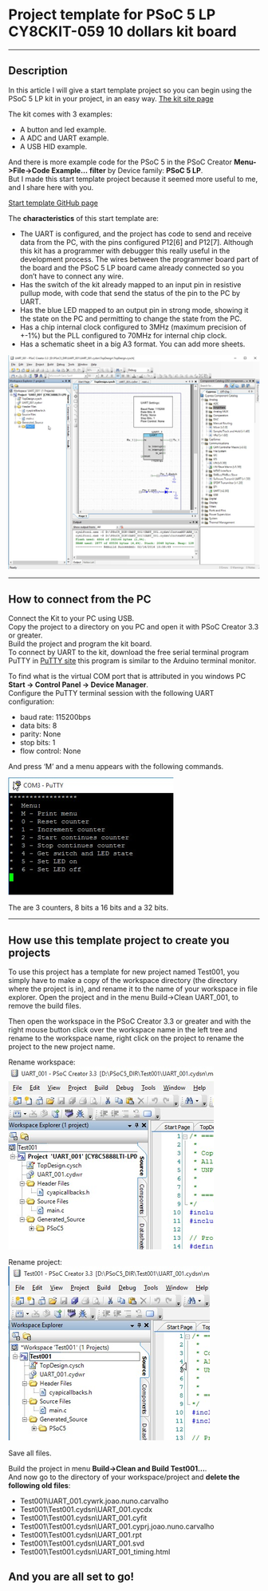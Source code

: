 # Project template for PSoC 5 LP CY8CKIT-059 10 dollars kit board
---
## Description

In this article I will give a start template project so you can begin using the PSoC 5 LP kit in your project, in an easy way.
[The kit site page](http://www.cypress.com/documentation/development-kitsboards/cy8ckit-059-psoc-5lp-prototyping-kit-onboard-programmer-and)

The kit comes with 3 examples:
- A button and led example.
- A ADC and UART example.
- A USB HID example.

And there is more example code for the PSoC 5 in the PSoC Creator **Menu->File->Code Example…** **filter** by Device family: **PSoC 5 LP**.<br>
But I made this start template project because it seemed more useful to me, and I share here with you.

[Start template GitHub page](https://github.com/joaocarvalhoopen/Project_template_for_PSoC_5_LP_CY8CKIT-059_kit)

The **characteristics** of this start template are:
- The UART is configured, and the project has code to send and receive data from the PC, with the pins configured P12[6] and P12[7]. Although this kit has a programmer with debugger this really useful in the development process. The wires between the programmer board part of the board and the PSoC 5 LP board came already connected so you don’t have to connect any wire.
- Has the switch of the kit already mapped to an input pin in resistive pullup mode, with code that send the status of the pin to the PC by UART.
- Has the blue LED mapped to an output pin in strong mode, showing it the state on the PC and permitting to change the state from the PC.
- Has a chip internal clock configured to 3MHz (maximum precision of +-1%) but the PLL configured to 70MHz for internal chip clock.
- Has a schematic sheet in a big A3 format. You can add more sheets.


![Image 1](./images/PSoC_Creator_001.jpg)

---
## How to connect from the PC

Connect the Kit to your PC using USB.<br>
Copy the project to a directory on you PC and open it with PSoC Creator 3.3 or greater.<br>
Build the project and program the kit board.<br>
To connect by UART to the kit, download the free serial terminal program PuTTY in [PuTTY site](http://www.chiark.greenend.org.uk/~sgtatham/putty/download.html)
this program is similar to the Arduino terminal monitor.

To find what is the virtual COM port that is attributed in you windows PC  **Start -> Control Panel -> Device Manager**.<br>
Configure the PuTTY terminal session with the following UART configuration:
- baud rate: 115200bps
- data bits: 8
- parity: None
- stop bits: 1
- flow control: None

And press ‘M’ and a menu appears with the following commands.

![Image 2](./images/PuTTY_menu.jpg)

The are 3 counters, 8 bits a 16 bits and a 32 bits.

---
## How use this template project to create you projects

To use this project has a template for new project named Test001, you simply have to make a copy of the workspace directory (the directory where the project is in), and rename it to the name of your workspace in file explorer.
Open the project and in the menu Build->Clean UART_001, to remove the build files.

Then open the workspace in the PSoC Creator 3.3 or greater and with the right mouse button click over the workspace name in the left tree and rename to the workspace name, right click on the project to rename the project to the new project name.

Rename workspace:<br>
![Image 3](./images/PSoC_Creator_002.jpg)

Rename project:<br>
![Image 4](./images/PSoC_Creator_003.jpg)

Save all files.

Build the project in menu **Build->Clean and Build Test001…**.<br>
And now go to the directory of your workspace/project and **delete the following old files**:
- Test001\UART_001.cywrk.joao.nuno.carvalho
- Test001\Test001.cydsn\UART_001.cycdx
- Test001\Test001.cydsn\UART_001.cyfit
- Test001\Test001.cydsn\UART_001.cyprj.joao.nuno.carvalho
- Test001\Test001.cydsn\UART_001.rpt
- Test001\Test001.cydsn\UART_001.svd
- Test001\Test001.cydsn\UART_001_timing.html

**And you are all set to go!**
---
